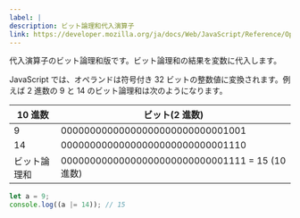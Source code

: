 ```yaml
---
label: |
description: ビット論理和代入演算子
link: https://developer.mozilla.org/ja/docs/Web/JavaScript/Reference/Operators/Bitwise_OR_assignment
---
```


代入演算子のビット論理和版です。ビット論理和の結果を変数に代入します。

JavaScript では、オペランドは符号付き 32 ビットの整数値に変換されます。例えば 2 進数の 9 と 14 のビット論理和は次のようになります。

| 10 進数      | ビット(2 進数)                                  |
| ------------ | ----------------------------------------------- |
| 9            | 00000000000000000000000000001001                |
| 14           | 00000000000000000000000000001110                |
| ビット論理和 | 00000000000000000000000000001111 = 15 (10 進数) |

```typescript
let a = 9;
console.log((a |= 14)); // 15
```
